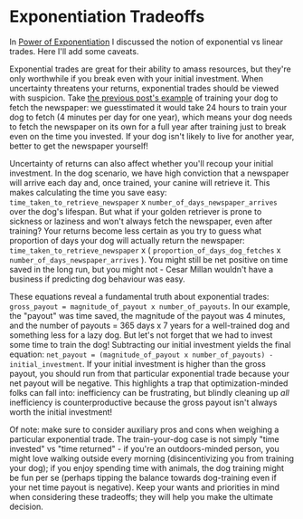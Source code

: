 Exponentiation Tradeoffs
========================
In [Power of Exponentiation](/efficiency-sequence/power-of-exponentiation.md) I discussed the notion of exponential vs linear trades. Here I'll add some caveats.

Exponential trades are great for their ability to amass resources, but they're only worthwhile if you break even with your initial investment. When uncertainty threatens your returns, exponential trades should be viewed with suspicion. Take [the previous post's example](/efficiency-sequence/power-of-exponentiation.md) of training your dog to fetch the newspaper: we guesstimated it would take 24 hours to train your dog to fetch (4 minutes per day for one year), which means your dog needs to fetch the newspaper on its own for a full year after training just to break even on the time you invested. If your dog isn't likely to live for another year, better to get the newspaper yourself!

Uncertainty of returns can also affect whether you'll recoup your initial investment. In the dog scenario, we have high conviction that a newspaper will arrive each day and, once trained, your canine will retrieve it. This makes calculating the time you save easy: `time_taken_to_retrieve_newspaper` x `number_of_days_newspaper_arrives` over the dog's lifespan. But what if your golden retriever is prone to sickness or laziness and won't always fetch the newspaper, even after training? Your returns become less certain as you try to guess what proportion of days your dog will actually return the newspaper: `time_taken_to_retrieve_newspaper` x ( `proportion_of_days_dog_fetches` x `number_of_days_newspaper_arrives` ). You might still be net positive on time saved in the long run, but you might not - Cesar Millan wouldn't have a business if predicting dog behaviour was easy.

These equations reveal a fundamental truth about exponential trades: `gross_payout = magnitude_of_payout x number_of_payouts`. In our example, the "payout" was time saved, the magnitude of the payout was 4 minutes, and the number of payouts = 365 days x 7 years for a well-trained dog and something less for a lazy dog. But let's not forget that we had to invest some time to train the dog! Subtracting our initial investment yields the final equation: `net_payout = (magnitude_of_payout x number_of_payouts) - initial_investment`. If your initial investment is higher than the gross payout, you should run from that particular exponential trade because your net payout will be negative. This highlights a trap that optimization-minded folks can fall into: inefficiency can be frustrating, but blindly cleaning up _all_ inefficiency is counterproductive because the gross payout isn't always worth the initial investment!

Of note: make sure to consider auxiliary pros and cons when weighing a particular exponential trade. The train-your-dog case is not simply "time invested" vs "time returned" - if you're an outdoors-minded person, you might love walking outside every morning (disincentivizing you from training your dog); if you enjoy spending time with animals, the dog training might be fun per se (perhaps tipping the balance towards dog-training even if your net time payout is negative). Keep your wants and priorities in mind when considering these tradeoffs; they will help you make the ultimate decision.

